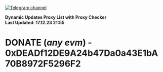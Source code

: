 [![Telegram channel](https://img.shields.io/endpoint?url=https://runkit.io/damiankrawczyk/telegram-badge/branches/master?url=https://t.me/n4z4v0d)](https://t.me/n4z4v0d) 

**Dynamic Updates Proxy List with Proxy Checker**  
**Last Updated: 17.12.23 21:55**

# DONATE (_any evm_) - 0xDEADf12DE9A24b47Da0a43E1bA70B8972F5296F2
